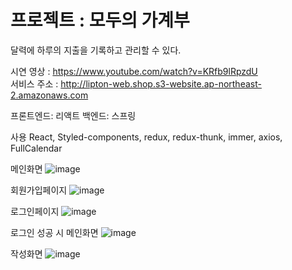 # 프로젝트 : 모두의 가계부

달력에 하루의 지출을 기록하고 관리할 수 있다.

시연 영상 : https://www.youtube.com/watch?v=KRfb9lRpzdU  
서비스 주소 : http://lipton-web.shop.s3-website.ap-northeast-2.amazonaws.com

프론트엔드: 리액트 
백엔드: 스프링

사용 React, Styled-components, redux, redux-thunk, immer, axios, FullCalendar

메인화면
![image](https://user-images.githubusercontent.com/82028756/137631353-a081da60-900b-4c43-97ba-1c8fe18e43e9.png)

회원가입페이지
![image](https://user-images.githubusercontent.com/82028756/137631436-bc9e0650-c885-47a0-9406-b18960d58f8c.png)

로그인페이지
![image](https://user-images.githubusercontent.com/82028756/137631468-a5c54d61-015f-437e-9c1c-ed02c76131ac.png)

로그인 성공 시 메인화면
![image](https://user-images.githubusercontent.com/82028756/137631520-d4e475e2-92b7-4db7-b134-58743b05de73.png)

작성화면
![image](https://user-images.githubusercontent.com/82028756/137631562-02270462-6a91-4baa-a697-ee19b4453743.png)
